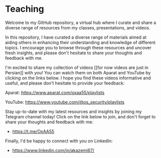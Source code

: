# Teaching
Welcome to my GitHub repository, a virtual hub where I curate and share a diverse range of resources from my classes, presentations, and videos. 

In this repository, I have curated a diverse range of materials aimed at aiding others in enhancing their understanding and knowledge of different topics. I encourage you to browse through these resources and uncover fresh insights, and please don't hesitate to share your thoughts and feedback with me.

I'm excited to share my collection of videos [[for now videos are just in Persian]] with you! You can watch them on both Aparat and YouTube by clicking on the links below. I hope you find these videos informative and useful, and please don't hesitate to provide your feedback:

Aparat: https://www.aparat.com/oxaa55/playlists

YouTube: https://www.youtube.com/@os_security/playlists

Stay up-to-date with my latest resources and insights by joining my Telegram channel today! Click on the link below to join, and don't forget to share your thoughts and feedback with me:
* https://t.me/OxAA55

Finally, I'd be happy to connect with you on LinkedIn:
* https://www.linkedin.com/in/akazemi67/
